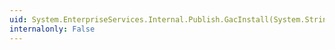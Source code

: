 ```yaml
---
uid: System.EnterpriseServices.Internal.Publish.GacInstall(System.String)
internalonly: False
---
```

